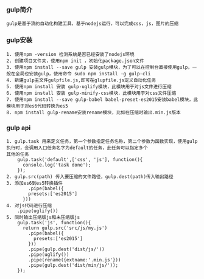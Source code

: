 ### gulp简介
    gulp是基于流的自动化构建工具，基于nodejs运行，可以完成css，js，图片的压缩

### gulp安装
    1. 使用npm -version 检测系统是否已经安装了nodejs环境
    2. 创建项目文件夹，使用npm init ，初始化package.json文件
    3. 使用npm install --save gulp 安装gulp模块，为了可以在控制台直接使用gulp，一般在全局也安装gulp，使用命令 sudo npm install -g gulp-cli
    4. 新建gulp主文件gulpfile.js,即可在glupfile.js定义自动化任务
    5. 使用npm install 安装 gulp-uglify模块，此模块用于对js文件进行压缩
    6. 使用npm install 安装 gulp-minify-css模块，此模块用于对css文件压缩
    7. 使用npm install --save gulp-babel babel-preset-es2015安装babel模块，此模块用于对es6代码转换为es5
    8. npm install gulp-rename安装rename模块，比如在压缩时输出.min.js版本
    
### gulp api
    1. gulp.task 用来定义任务，第一个参数指定任务名称，第二个参数为函数实现，使用gulp执行时，会调用入口任务名字为default的任务，此任务可以指定多个
    其他的任务
        gulp.task('default',['css', 'js'], function(){
          console.log('task done');
        });
    2. gulp.src(path) 传入要压缩的文件路径，gulp.dest(path)传入输出路径
    3. 添加es6到es5转换插件
        	.pipe(babel({
            presets:['es2015']
          }))
    4. 对js代码进行压缩
        .pipe(uglify())
    5. 同时输出压缩版js和未压缩版js
        gulp.task('js', function(){
          return gulp.src('src/js/my.js')
            .pipe(babel({
              presets:['es2015']
            }))
            .pipe(gulp.dest('dist/js/'))
            .pipe(uglify())
            .pipe(rename({extname:'.min.js'}))
            .pipe(gulp.dest('dist/min/js/'));
        });
    
